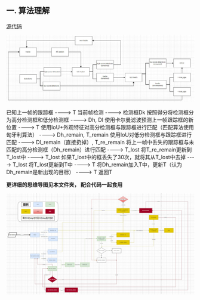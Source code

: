 ## 一. 算法理解

[源代码](https://github.com/ifzhang/ByteTrack)

![](assets/bytetrack.jpg)

已知上一帧的跟踪框 ----> T
当前帧检测 ----> 检测框Dk
按照得分将检测框分为高分检测框和低分检测框 ----> Dh, Dl
使用卡尔曼滤波预测上一帧跟踪框的新位置 ----> T
使用IoU+外观特征对高分检测框与跟踪框进行匹配（匹配算法使用匈牙利算法） ----> Dh_remain, T_remain
使用IoU对低分检测框与跟踪框进行匹配 ----> Dl_remain（直接扔掉）, T_re_remain
将上一帧中丢失的跟踪框与未匹配的高分检测框（Dh_remain）进行匹配    ----> T_lost
将T_re_remain更新到T_lost中 ----> T_lost
如果T_lost中的框丢失了30次，就将其从T_lost中去掉 ----> T_lost
将T_lost更新到T中 ----> T
将Dh_remain加入T中，更新T（认为Dh_remain是新出现的目标） ----> T
返回T



**更详细的思维导图见本文件夹， 配合代码一起食用**

![](assets/1.jpg)



